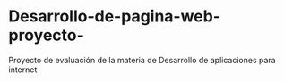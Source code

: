 # Desarrollo-de-pagina-web-proyecto-
Proyecto de evaluación de la materia de Desarrollo de aplicaciones para internet  
